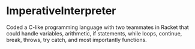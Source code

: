 # ImperativeInterpreter
Coded a C-like programming language with two teammates in Racket that could handle  variables, arithmetic, if statements, while loops, continue, break, throws, try catch,   and most importantly functions.
